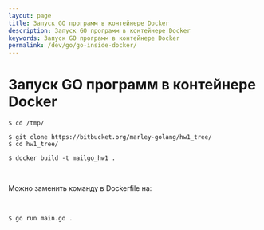 ```yaml
---
layout: page
title: Запуск GO программ в контейнере Docker
description: Запуск GO программ в контейнере Docker
keywords: Запуск GO программ в контейнере Docker
permalink: /dev/go/go-inside-docker/
---
```


# Запуск GO программ в контейнере Docker

    $ cd /tmp/

    $ git clone https://bitbucket.org/marley-golang/hw1_tree/
    $ cd hw1_tree/

    $ docker build -t mailgo_hw1 .

<br/>
    
Можно заменить команду в Dockerfile на:
    
<br/>
    
    $ go run main.go .
